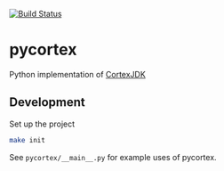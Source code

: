[![Build Status](https://travis-ci.com/winni2k/pycortex.svg?token=K7dhHdBzXsubBntxA949&branch=master)](https://travis-ci.com/winni2k/pycortex)

# pycortex
Python implementation of [CortexJDK](https://github.com/mcveanlab/CortexJDK)

## Development

Set up the project

```bash
make init
```

See `pycortex/__main__.py` for example uses of pycortex.

